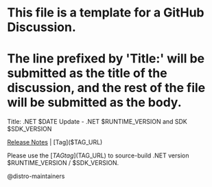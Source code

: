 # This file is a template for a GitHub Discussion. 
# The line prefixed by 'Title:' will be submitted as the title of the discussion, and the rest of the file will be submitted as the body.
Title: .NET $DATE Update - .NET $RUNTIME_VERSION and SDK $SDK_VERSION

[Release Notes]($RELEASE_NOTES_URL) | [Tag]($TAG_URL)

Please use the [$TAG tag]($TAG_URL) to source-build .NET version $RUNTIME_VERSION / $SDK_VERSION.

@distro-maintainers